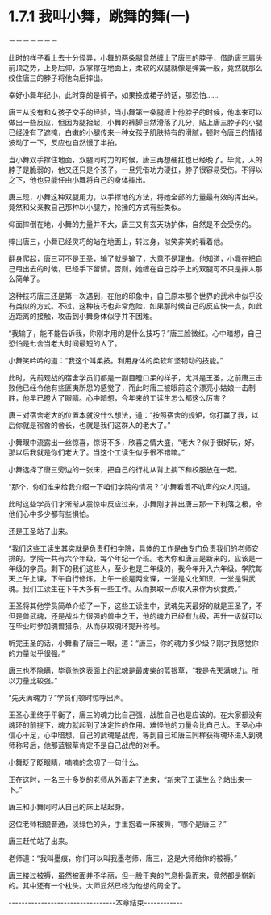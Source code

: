# 1.7.1 我叫小舞，跳舞的舞(一)
－－－－－－－

  此时的样子看上去十分怪异，小舞的两条腿竟然缠上了唐三的脖子，借助唐三肩头前顶之势，上身后仰，双掌撑在地面上，柔软的双腿就像是弹簧一般，竟然就那么绞住唐三的脖子将他向后摔出。

  幸好小舞年纪小，此时穿的是裤子，如果换成裙子的话，那恐怕……

  唐三从没有和女孩子交手的经验，当小舞第一条腿缠上他脖子的时候，他本来可以做出一些反应，但因为腿抬起，小舞的裤脚自然滑落了几分，贴上唐三脖子的小腿已经没有了遮掩，白嫩的小腿传来一种女孩子肌肤特有的滑腻，顿时令唐三的情绪波动了一下，反应也自然慢了半拍。

  当小舞双手撑住地面，双腿同时力的时候，唐三再想硬扛也已经晚了。毕竟，人的脖子是脆弱的，他又还只是个孩子。一旦凭借功力硬扛，脖子很容易受伤。不得以之下，他也只能任由小舞将自己的身体摔出。

  唐三现，小舞这种双腿用力，以手撑地的方法，将她全部的力量最有效的挥出来，竟然和父亲教自己那种以小腿力，抡捶的方式有些类似。

  仰面摔倒在地，小舞的力量并不大，唐三又有玄天功护体，自然是不会受伤的。

  摔出唐三，小舞已经灵巧的站在地面上，转过身，似笑非笑的看着他。

  翻身爬起，唐三可不是王圣，输了就是输了，大意不是理由。他知道，小舞在把自己甩出去的时候，已经手下留情。否则，她缠在自己脖子上的双腿可不只是摔人那么简单了。

  这种技巧唐三还是第一次遇到，在他的印象中，自己原本那个世界的武术中似乎没有类似的方式。不过，这种技巧也非常危险，如果那时候自己的反应快一点，如此近距离的接触，攻击到小舞身体似乎并不困难。

  “我输了，能不能告诉我，你刚才用的是什么技巧？”唐三脸微红。心中暗想，自己恐怕是七舍当老大时间最短的人了。

  小舞笑吟吟的道：“我这个叫柔技。利用身体的柔软和坚韧动的技能。”

  此时，先前观战的宿舍学员们都是一副目瞪口呆的样子，尤其是王圣，之前唐三击败他已经令他有些匪夷所思的感觉了，而此时唐三被眼前这个漂亮小姑娘一击制胜，他早已瞪大了眼睛。心中暗想，今年来的工读生怎么都这么厉害？

  唐三对宿舍老大的位置本就没什么想法，道：“按照宿舍的规矩，你打赢了我，以后你就是宿舍的舍长，也就是我们这群人的老大了。”

  小舞眼中流露出一丝惊喜，惊讶不多，欣喜之情大盛，“老大？似乎很好玩，好。那以后我就是你们老大了。当这个工读生似乎很不错嘛。”

  小舞选择了唐三旁边的一张床，把自己的行礼从背上摘下和校服放在一起。

  “那个，你们谁来给我介绍一下咱们学院的情况？”小舞看着不吭声的众人问道。

  此时这些学员们才渐渐从震惊中反应过来，小舞刚才摔出唐三那一下利落之极，令他们心中多少都有些惧怕。

  还是王圣站了出来。

  “我们这些工读生其实就是负责打扫学院，具体的工作是由专门负责我们的老师安排的。学院一共有六个年级，每个年纪一个班。老大你和唐三是新来的，应该是一年级的学员。剩下的我们这些人，至少也是三年级的，我今年升入六年级。学院每天上午上课，下午自行修炼。上午一般是两堂课，一堂是文化知识，一堂是讲武魂。我们工读生在下午大多有一些工作。从而换取一点收入来作为伙食费。”

  王圣将其他学员简单介绍了一下，这些工读生中，武魂先天最好的就是王圣了，不但是兽武魂，还是战斗力很强的兽中之王，他的魂力已经有九级，再升一级就可以在毕业时参加魂兽猎杀，从而获取魂环提升称号。

  听完王圣的话，小舞看了唐三一眼，道：“唐三，你的魂力多少级？刚才我感觉你的力量似乎很强。”

  唐三也不隐瞒，毕竟他这表面上的武魂是最废柴的蓝银草，“我是先天满魂力。所以力量比较强。”

  “先天满魂力？”学员们顿时惊呼出声。

  王圣心里终于平衡了，唐三的魂力比自己强，战胜自己也是应该的。在大家都没有魂环的前提下，魂力就起到了决定性的作用。难怪他的力量会比自己大。王圣心中信心十足，心中暗想，自己的武魂是战虎，等到自己和唐三同样获得魂环进入到魂师称号后，他那蓝银草肯定不是自己战虎的对手。

  小舞眨了眨眼睛，喃喃的念叨了一句什么。

  正在这时，一名三十多岁的老师从外面走了进来，“新来了工读生么？站出来一下。”

  唐三和小舞同时从自己的床上站起身。  

  这位老师相貌普通，淡绿色的头，手里抱着一床被褥，“哪个是唐三？”

  唐三赶忙站了出来。

  老师道：“我叫墨痕，你们可以叫我墨老师，唐三，这是大师给你的被褥。”

  唐三接过被褥，虽然被面并不华丽，但一股干爽的气息扑鼻而来，竟然都是崭新的。其中还有一个枕头。大师显然已经为他想的周全了。


---------------------------------本章结束------------
